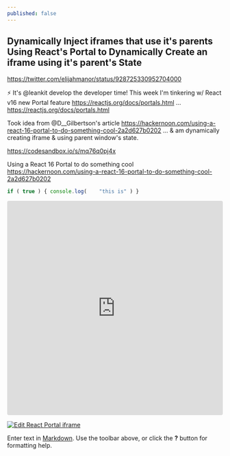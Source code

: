 ```yaml
---
published: false
---
```

## Dynamically Inject iframes that use it's parents Using React's Portal to Dynamically Create an iframe using it's parent's State

https://twitter.com/elijahmanor/status/928725330952704000

⚡️ It's @leankit develop the developer time! This week I'm tinkering w/ React v16 new Portal feature https://reactjs.org/docs/portals.html …
https://reactjs.org/docs/portals.html

Took idea from @D__Gilbertson's article https://hackernoon.com/using-a-react-16-portal-to-do-something-cool-2a2d627b0202 … & am dynamically creating iframe & using parent window's state.

https://codesandbox.io/s/mq76q0pj4x

Using a React 16 Portal to do something cool
https://hackernoon.com/using-a-react-16-portal-to-do-something-cool-2a2d627b0202

```js
if ( true ) { console.log(    "this is" ) }
```

<iframe src="https://codesandbox.io/embed/mq76q0pj4x?autoresize=1" style="width:100%; height:500px; border:0; border-radius: 4px; overflow:hidden;" sandbox="allow-modals allow-forms allow-popups allow-scripts allow-same-origin"></iframe>

[![Edit React Portal iframe](https://codesandbox.io/static/img/play-codesandbox.svg)](https://codesandbox.io/s/mq76q0pj4x)

Enter text in [Markdown](http://daringfireball.net/projects/markdown/). Use the toolbar above, or click the **?** button for formatting help.

